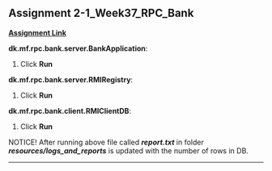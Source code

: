 ## Assignment 2-1_Week37_RPC_Bank
**[Assignment Link](https://datsoftlyngby.github.io/soft2020fall/resources/53040c09-A2-RPC.pdf)**  

**dk.mf.rpc.bank.server.BankApplication**:  
1. Click **Run**    

**dk.mf.rpc.bank.server.RMIRegistry**:  
1. Click **Run**    

**dk.mf.rpc.bank.client.RMIClientDB**:  
1. Click **Run**   

NOTICE! After running above file called ***report.txt*** in folder ***resources/logs_and_reports*** is updated with the number of rows in DB.
***
